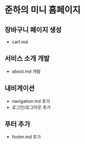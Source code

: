 # 준하의 미니 홈페이지

## 장바구니 페이지 생성
- cart.md

## 서비스 소개 개발
- about.md 개발

## 내비게이션
- navigation.md 추가
- 로그인/로그아웃 추가

## 푸터 추가
- footer.md 추가
